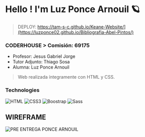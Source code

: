 <h1>Hello ! I'm Luz Ponce Arnouil 🪐</h1>

> DEPLOY: https://tam-s-c.github.io/Keane-Website/](https://luzponce02.github.io/Bibliografia-Abel-Pintos/)
### CODERHOUSE > Comisión: 69175
- Profesor: Jesus Gabriel Jorge
- Tutor Adjunto: Thiago Sosa
- Alumna: Luz Ponce Arnouil

> Web realizada íntegramente con HTML y CSS.
> 
### Technologies
![HTML](https://img.shields.io/badge/HTML5-blue)
![CSS3](https://img.shields.io/badge/CSS3-orange)
![Boostrap](https://img.shields.io/badge/Boostrap-violet)
![Sass](https://img.shields.io/badge/Sass-pink)



## WIREFRAME
![PRE ENTREGA PONCE ARNOUIL](https://github.com/user-attachments/assets/3d4eddc0-0c95-4ec6-aefd-75bad1bf2123)

